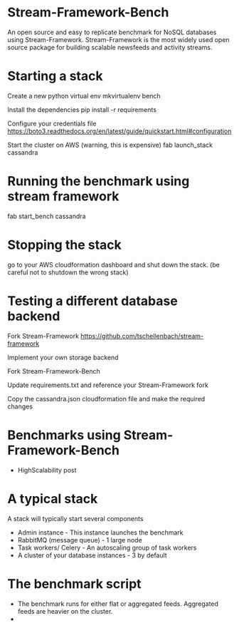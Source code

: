# Stream-Framework-Bench
An open source and easy to replicate benchmark for NoSQL databases using Stream-Framework.
Stream-Framework is the most widely used open source package for building scalable newsfeeds and activity streams.

# Starting a stack

Create a new python virtual env
mkvirtualenv bench

Install the dependencies
pip install -r requirements

Configure your credentials file
https://boto3.readthedocs.org/en/latest/guide/quickstart.html#configuration

Start the cluster on AWS (warning, this is expensive)
fab launch_stack cassandra

# Running the benchmark using stream framework

fab start_bench cassandra

# Stopping the stack

go to your AWS cloudformation dashboard and shut down the stack.
(be careful not to shutdown the wrong stack)

# Testing a different database backend

Fork Stream-Framework
https://github.com/tschellenbach/stream-framework

Implement your own storage backend

Fork Stream-Framework-Bench

Update requirements.txt and reference your Stream-Framework fork

Copy the cassandra.json cloudformation file and make the required changes

# Benchmarks using Stream-Framework-Bench

* HighScalability post

# A typical stack

A stack will typically start several components

* Admin instance - This instance launches the benchmark
* RabbitMQ (message queue) - 1 large node
* Task workers/ Celery - An autoscaling group of task workers
* A cluster of your database instances - 3 by default

# The benchmark script

* The benchmark runs for either flat or aggregated feeds. Aggregated feeds are heavier on the cluster.
* 
